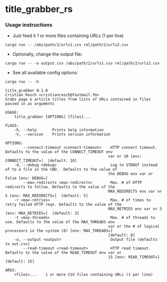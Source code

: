 # title_grabber_rs


### Usage instructions

* Just feed it 1 or more files containing URLs (1 per line)

`cargo run -- /abs/path/2/urls1.csv rel/path/2/urls2.csv`

* Optionally, change the output file:

`cargo run -- -o output.csv /abs/path/2/urls1.csv rel/path/2/urls2.csv`

* See all available config options:

`cargo run -- -h`

    title_grabber 0.1.0
    Cristian Rasch <cristianrasch@fastmail.fm>
    Grabs page & article titles from lists of URLs contained in files passed in as arguments

    USAGE:
        title_grabber [OPTIONS] [files]...

    FLAGS:
        -h, --help       Prints help information
        -V, --version    Prints version information

    OPTIONS:
            --connect-timeout <connect-timeout>    HTTP connect timeout. Defaults to the value of the CONNECT_TIMEOUT env
                                                  var or 10 [env: CONNECT_TIMEOUT=]  [default: 10]
        -d, --debug <debug>                        Log to STDOUT instead of to a file in the CWD.  Defaults to the value of
                                                  the DEBUG env var or False [env: DEBUG=]
            --max-redirects <max-redirects>        Max. # of HTTP redirects to follow. Defaults to the value of the
                                                  MAX_REDIRECTS env var or 5 [env: MAX_REDIRECTS=]  [default: 5]
        -r <max-retries>                           Max. # of times to retry failed HTTP reqs. Defaults to the value of the
                                                  MAX_RETRIES env var or 3 [env: MAX_RETRIES=]  [default: 3]
        -t <max-threads>                           Max. # of threads to use. Defaults to the value of the MAX_THREADS env
                                                  var or the # of logical processors in the system (8) [env: MAX_THREADS=]
                                                  [default: 8]
        -o, --output <output>                      Output file (defaults to out.csv)
            --read-timeout <read-timeout>          HTTP read timeout. Defaults to the value of the READ_TIMEOUT env var or
                                                  15 [env: READ_TIMEOUT=]  [default: 15]

    ARGS:
        <files>...    1 or more CSV files containing URLs (1 per line)

